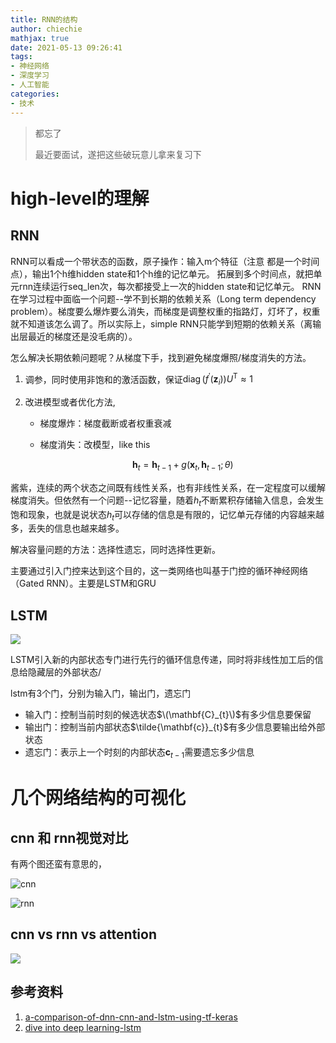 ```yaml
---
title: RNN的结构
author: chiechie
mathjax: true
date: 2021-05-13 09:26:41
tags:
- 神经网络
- 深度学习
- 人工智能
categories:
- 技术
---
```


> 都忘了
> 
> 最近要面试，遂把这些破玩意儿拿来复习下


# high-level的理解

## RNN

RNN可以看成一个带状态的函数，原子操作：输入m个特征（注意 都是一个时间点），输出1个h维hidden state和1个h维的记忆单元。
拓展到多个时间点，就把单元rnn连续运行seq_len次，每次都接受上一次的hidden state和记忆单元。
RNN在学习过程中面临一个问题--学不到长期的依赖关系（Long term dependency problem）。梯度要么爆炸要么消失，而梯度是调整权重的指路灯，灯坏了，权重就不知道该怎么调了。所以实际上，simple RNN只能学到短期的依赖关系（离输出层最近的梯度还是没毛病的）。

怎么解决长期依赖问题呢？从梯度下手，找到避免梯度爆照/梯度消失的方法。

1. 调参，同时使用非饱和的激活函数，保证$\operatorname{diag}\left(f^{\prime}\left(\mathbf{z}_{i}\right)\right) U^{\mathrm{T}} \approx 1$
   
2. 改进模型或者优化方法, 
    - 梯度爆炸：梯度截断或者权重衰减
    - 梯度消失：改模型，like this
      
      $$ \mathbf{h}_{t}=\mathbf{h}_{t-1}+g\left(\mathbf{x}_{t}, \mathbf{h}_{t-1} ; \theta\right) $$
    
 酱紫，连续的两个状态之间既有线性关系，也有非线性关系，在一定程度可以缓解梯度消失。但依然有一个问题--记忆容量，随着$h_t$不断累积存储输入信息，会发生饱和现象，也就是说状态$h_t$可以存储的信息是有限的，记忆单元存储的内容越来越多，丢失的信息也越来越多。

解决容量问题的方法：选择性遗忘，同时选择性更新。

主要通过引入门控来达到这个目的，这一类网络也叫基于门控的循环神经网络（Gated RNN）。主要是LSTM和GRU
 

## LSTM

![](lstm.png)

LSTM引入新的内部状态专门进行先行的循环信息传递，同时将非线性加工后的信息给隐藏层的外部状态/

lstm有3个门，分别为输入门，输出门，遗忘门

- 输入门：控制当前时刻的候选状态$\(\mathbf{C}_{t}\)$有多少信息要保留
- 输出门：控制当前内部状态$\tilde{\mathbf{c}}_{t}$有多少信息要输出给外部状态
- 遗忘门：表示上一个时刻的内部状态$\mathbf{c}_{t-1}$需要遗忘多少信息

# 几个网络结构的可视化

## cnn 和 rnn视觉对比

有两个图还蛮有意思的，

![cnn](https://miro.medium.com/max/3058/1*W34PwVsbTm_3EbJozaWWdA.jpeg)

![rnn](https://firebasestorage.googleapis.com/v0/b/firescript-577a2.appspot.com/o/imgs%2Fapp%2Frf_learning%2FoIsH5iVKwV.png?alt=media&token=05e8189e-dd5f-4781-910c-a46bb9fa4eaf)


## cnn vs rnn vs attention

 ![](https://firebasestorage.googleapis.com/v0/b/firescript-577a2.appspot.com/o/imgs%2Fapp%2Frf_learning%2F_n2z_XQqI2.png?alt=media&token=facfccac-e8ac-4895-a84c-7add43cd165a)



## 参考资料
1. [a-comparison-of-dnn-cnn-and-lstm-using-tf-keras](https://towardsdatascience.com/a-comparison-of-dnn-cnn-and-lstm-using-tf-keras-2191f8c77bbe)
2. [dive into deep learning-lstm](https://zh.d2l.ai/chapter_recurrent-neural-networks/lstm.html)
